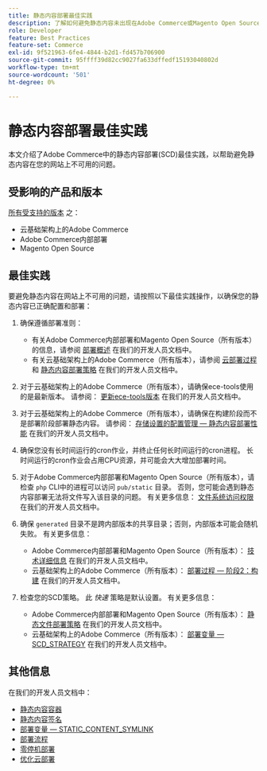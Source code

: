 ```yaml
---
title: 静态内容部署最佳实践
description: 了解如何避免静态内容未出现在Adobe Commerce或Magento Open Source店面中的问题。
role: Developer
feature: Best Practices
feature-set: Commerce
exl-id: 9f521963-6fe4-4844-b2d1-fd457b706900
source-git-commit: 95ffff39d82cc9027fa633dffedf15193040802d
workflow-type: tm+mt
source-wordcount: '501'
ht-degree: 0%

---
```


# 静态内容部署最佳实践

本文介绍了Adobe Commerce中的静态内容部署(SCD)最佳实践，以帮助避免静态内容在您的网站上不可用的问题。

## 受影响的产品和版本

[所有受支持的版本](../../../release/versions.md) 之：

* 云基础架构上的Adobe Commerce
* Adobe Commerce内部部署
* Magento Open Source

## 最佳实践

要避免静态内容在网站上不可用的问题，请按照以下最佳实践操作，以确保您的静态内容已正确配置和部署：

1. 确保遵循部署准则：
   * 有关Adobe Commerce内部部署和Magento Open Source（所有版本）的信息，请参阅 [部署概述](../../../configuration/deployment/overview.md) 在我们的开发人员文档中。
   * 有关云基础架构上的Adobe Commerce（所有版本），请参阅 [云部署过程](https://devdocs.magento.com/cloud/deploy/cloud-deployment-process.html) 和 [静态内容部署策略](https://devdocs.magento.com/cloud/deploy/static-content-deployment.html) 在我们的开发人员文档中。

1. 对于云基础架构上的Adobe Commerce（所有版本），请确保ece-tools使用的是最新版本。 请参阅： [更新ece-tools版本](https://devdocs.magento.com/cloud/release-notes/ece-release-notes.html) 在我们的开发人员文档中。
1. 对于云基础架构上的Adobe Commerce（所有版本），请确保在构建阶段而不是部署阶段部署静态内容。 请参阅： [存储设置的配置管理 — 静态内容部署性能](https://devdocs.magento.com/cloud/live/sens-data-over.html#cloud-confman-scd-over) 在我们的开发人员文档中。
1. 确保您没有长时间运行的cron作业，并终止任何长时间运行的cron进程。 长时间运行的cron作业会占用CPU资源，并可能会大大增加部署时间。
1. 对于Adobe Commerce内部部署和Magento Open Source（所有版本），请检查 `php` CLI中的进程可以访问 `pub/static` 目录。 否则，您可能会遇到静态内容部署无法将文件写入该目录的问题。 有关更多信息： [文件系统访问权限](https://experienceleague.adobe.com/docs/commerce-operations/configuration-guide/deployment/file-system-permissions.html) 在我们的开发人员文档中。
1. 确保 `generated` 目录不是跨内部版本的共享目录；否则，内部版本可能会随机失败。 有关更多信息：
   * Adobe Commerce内部部署和Magento Open Source（所有版本）： [技术详细信息](https://experienceleague.adobe.com/docs/commerce-operations/configuration-guide/deployment/technical-details.html) 在我们的开发人员文档中。
   * 云基础架构上的Adobe Commerce（所有版本）： [部署过程 — 阶段2：构建](https://devdocs.magento.com/cloud/reference/discover-deploy.html#cloud-deploy-over-phases-build) 在我们的开发人员文档中。

1. 检查您的SCD策略。 此 *快速* 策略是默认设置。 有关更多信息：
   * Adobe Commerce内部部署和Magento Open Source（所有版本）： [静态文件部署策略](https://experienceleague.adobe.com/docs/commerce-operations/configuration-guide/cli/static-view/static-view-file-strategy.html) 在我们的开发人员文档中。
   * 云基础架构上的Adobe Commerce（所有版本）： [部署变量 — SCD\_STRATEGY](https://devdocs.magento.com/cloud/env/variables-deploy.html#scd_strategy) 在我们的开发人员文档中。

## 其他信息

在我们的开发人员文档中：

* [静态内容容器](https://developer.adobe.com/commerce/admin-developer/pattern-library/containers/static-content/)
* [静态内容签名](https://experienceleague.adobe.com/docs/commerce-operations/configuration-guide/cache/static-content-signing.html)
* [部署变量 — STATIC\_CONTENT\_SYMLINK](https://devdocs.magento.com/cloud/env/variables-deploy.html#static_content_symlink)
* [部署流程](../../../performance/deployment-flow.md)
* [零停机部署](https://devdocs.magento.com/cloud/deploy/reduce-downtime.html)
* [优化云部署](https://devdocs.magento.com/cloud/deploy/optimize-cloud-deployment.html)
